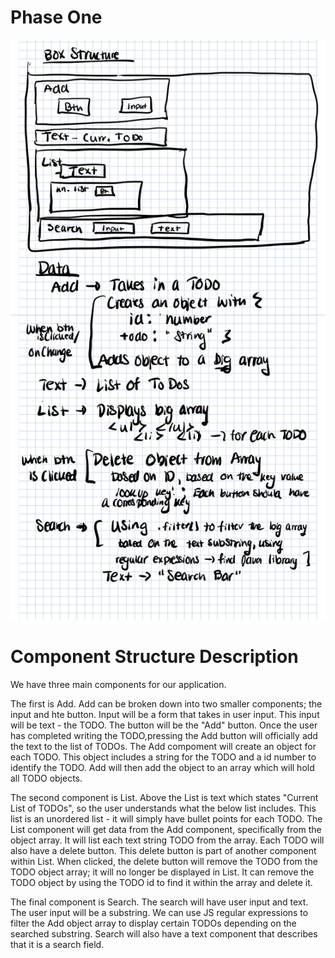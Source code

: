 
# Phase One  
![Design Plan](./image1.png)

# Component Structure Description

We have three main components for our application. 

The first is Add. Add can be broken down into two smaller components; the input and hte button. Input will be a form that takes in user input. This input will be text - the TODO. The button will be the "Add" button. Once the user has completed writing the TODO,pressing the Add button will officially add the text to the list of TODOs. The Add compoment will create an object for each TODO. This object includes a string for the TODO and a id number to identify the TODO. Add will then add the object to an array which will hold all TODO objects.

The second component is List. Above the List is text which states "Current List of TODOs", so the user understands what the below list includes. This list is an unordered list -  it will simply have bullet points for each TODO. The List component will get data from the Add component, specifically from the object array. It will list each text string TODO from the array. Each TODO will also have a delete button. This delete button is part of another component within List. When clicked, the delete button will remove the TODO from the TODO object array; it will no longer be displayed in List. It can remove the TODO object by using the TODO id to find it within the array and delete it. 

The final component is Search. The search will have user input and text. The user input will be a substring. We can use JS regular expressions to filter the Add object array to display certain TODOs depending on the searched substring. Search will also have a text component that describes that it is a search field. 
